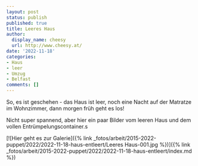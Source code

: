 ```yaml
---
layout: post
status: publish
published: true
title: Leeres Haus
author:
  display_name: cheesy
  url: http://www.cheesy.at/
date: '2022-11-18'
categories:
- Haus
- leer
- Umzug
- Belfast
comments: []
---
```


So, es ist geschehen - das Haus ist leer, noch eine Nacht auf der Matratze im Wohnzimmer, dann morgen früh geht es los!

Nicht super spannend, aber hier ein paar Bilder vom leeren Haus und dem vollen Entrümpelungscontainer.s

[![Hier geht es zur Galerie]({% link _fotos/arbeit/2015-2022-puppet/2022/2022-11-18-haus-entleert/Leeres Haus-001.jpg %})]({% link _fotos/arbeit/2015-2022-puppet/2022/2022-11-18-haus-entleert/index.md %})
